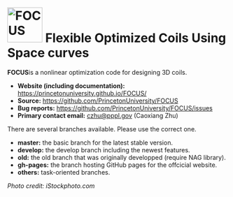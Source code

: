 # <img alt="FOCUS" src="http://joshburns.net/blog/wp-content/uploads/2013/08/focus.jpg" height="80"> Flexible Optimized Coils Using Space curves

**FOCUS**is a nonlinear optimization code for designing 3D coils. 

- **Website (including documentation):** https://princetonuniversity.github.io/FOCUS/
- **Source:** https://github.com/PrincetonUniversity/FOCUS
- **Bug reports:** https://github.com/PrincetonUniversity/FOCUS/issues
- **Primary contact email:** czhu@pppl.gov (Caoxiang Zhu)

There are several branches available. Please use the correct one.

- **master:** the basic branch for the latest stable version.
- **develop:** the develop branch including the newest features.
- **old:** the old branch that was originally developped (require NAG library).
- **gh-pages:** the branch hosting GitHub pages for the offcicial website.
- **others:** task-oriented branches.

*Photo credit: iStockphoto.com*
